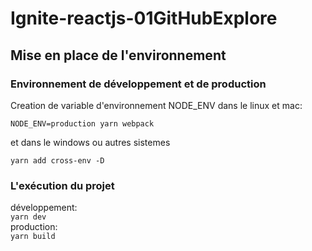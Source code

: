 # Ignite-reactjs-01GitHubExplore

## Mise en place de l'environnement

### Environnement de développement et de production

Creation de variable d'environnement NODE_ENV dans le linux et mac:

`NODE_ENV=production yarn webpack`

et dans le windows ou autres sistemes

`yarn add cross-env -D`

### L'exécution du projet

développement:<br>
`yarn dev` <br>
production:<br>
`yarn build`
